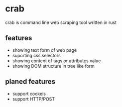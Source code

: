 # crab
crab is command line web scraping tool written in rust
## features
  - showing text form of web page
  - suporting css selectors
  - showing content of tags or attributes value
  - showing DOM structure in tree like form
## planed features
  - support cookeis
  - support HTTP/POST
